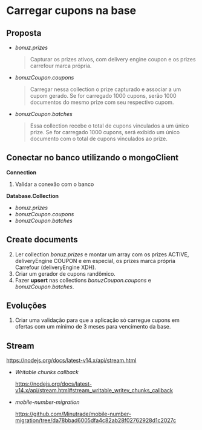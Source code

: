 # Carregar cupons na base

## Proposta

- _bonuz.prizes_

  > Capturar os prizes ativos, com delivery engine coupon e os prizes carrefour marca própria.

- _bonuzCoupon.coupons_

  > Carregar nessa collection o prize capturado e associar a um cupom gerado. Se for carregado 1000 cupons, serão 1000 documentos do mesmo prize com seu respectivo cupom.

- _bonuzCoupon.batches_
  > Essa collection recebe o total de cupons vinculados a um único prize. Se for carregado 1000 cupons, será exibido um único documento com o total de cupons vinculados ao prize.

## Conectar no banco utilizando o mongoClient

**Connection**

1. Validar a conexão com o banco

**Database.Collection**

- _bonuz.prizes_
- _bonuzCoupon.coupons_
- _bonuzCoupon.batches_

## Create documents

2. Ler collection _bonuz.prizes_ e montar um array com os prizes ACTIVE, deliveryEngine COUPON e em especial, os prizes marca própria Carrefour (deliveryEngine XDH).
3. Criar um gerador de cupons randômico.
4. Fazer **upsert** nas collections _bonuzCoupon.coupons_ e _bonuzCoupon.batches_.

## Evoluções

1. Criar uma validação para que a aplicação só carregue cupons em ofertas com um mínimo de 3 meses para vencimento da base.

## Stream

https://nodejs.org/docs/latest-v14.x/api/stream.html

- _Writable chunks callback_

  https://nodejs.org/docs/latest-v14.x/api/stream.html#stream_writable_writev_chunks_callback

- _mobile-number-migration_

  https://github.com/Minutrade/mobile-number-migration/tree/da78bbad6005dfa4c82ab28f02762928d1c2027c
